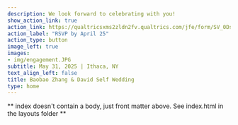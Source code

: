 ```yaml
---
description: We look forward to celebrating with you!
show_action_link: true
action_link: https://qualtricsxms2zldn2fv.qualtrics.com/jfe/form/SV_0Dsc3kM0Lr80SvY
action_label: "RSVP by April 25"
action_type: button
image_left: true
images:
- img/engagement.JPG
subtitle: May 31, 2025 | Ithaca, NY
text_align_left: false
title: Baobao Zhang & David Self Wedding
type: home
---
```


** index doesn't contain a body, just front matter above.
See index.html in the layouts folder **




